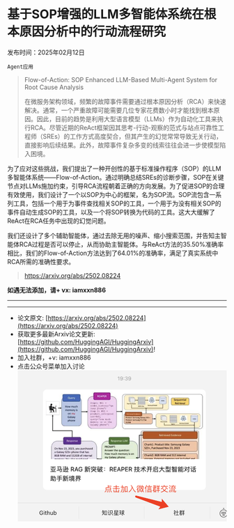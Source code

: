 # 基于SOP增强的LLM多智能体系统在根本原因分析中的行动流程研究
发布时间：2025年02月12日

`Agent应用`
> Flow-of-Action: SOP Enhanced LLM-Based Multi-Agent System for Root Cause Analysis
>
> 在微服务架构领域，频繁的故障事件需要通过根本原因分析（RCA）来快速解决。通常，一个严重故障可能需要几位专家花费数小时才能找到根本原因。因此，目前的趋势是利用大型语言模型（LLMs）作为自动化工具来执行RCA。尽管近期的ReAct框架因其思考-行动-观察的范式与站点可靠性工程师（SREs）的工作方式高度契合，但其产生的幻觉常常导致无关行动，直接影响后续结果。此外，故障事件复杂多变的线索往往会进一步使模型陷入困境。

为了应对这些挑战，我们提出了一种开创性的基于标准操作程序（SOP）的LLM多智能体系统——Flow-of-Action。通过明确总结SREs的诊断步骤，SOP在关键节点对LLMs施加约束，引导RCA流程朝着正确的方向发展。为了促进SOP的合理有效使用，我们设计了一个以SOP为中心的框架，名为SOP流。SOP流包含一系列工具，包括一个用于为事件查找相关SOP的工具，一个用于为没有相关SOP的事件自动生成SOP的工具，以及一个将SOP转换为代码的工具。这大大缓解了ReAct在RCA任务中出现的幻觉问题。

我们还设计了多个辅助智能体，通过去除无用的噪声、缩小搜索范围，并告知主智能体RCA过程是否可以停止，从而协助主智能体。与ReAct方法的35.50%准确率相比，我们的Flow-of-Action方法达到了64.01%的准确率，满足了真实系统中RCA所需的准确性要求。
>
> https://arxiv.org/abs/2502.08224

**如遇无法添加，请+ vx: iamxxn886**
<hr />


<hr />

- 论文原文: [https://arxiv.org/abs/2502.08224](https://arxiv.org/abs/2502.08224)
- 获取更多最新Arxiv论文更新: [https://github.com/HuggingAGI/HuggingArxiv](https://github.com/HuggingAGI/HuggingArxiv)!
- 加入社群，+v: iamxxn886
- 点击公众号菜单加入讨论
![](https://raw.githubusercontent.com/HuggingAGI/wx_assets/main/2024/07/31/1722434818326-94339e92-22f1-4472-9d27-fed232f70b5d.jpeg)